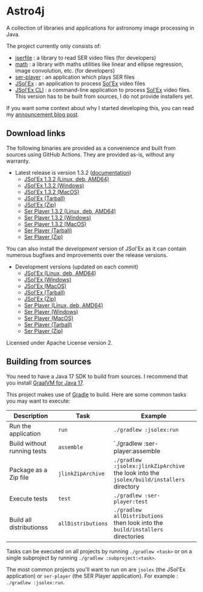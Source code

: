 
# Astro4j

A collection of libraries and applications for astronomy image processing in Java.

The project currently only consists of:

- [jserfile](jserfile/) : a library to read SER video files (for developers)
- [math](math/) : a library with maths utilities like linear and ellipse regression, image convolution, etc. (for developers)
- [ser-player](ser-player/) : an application which plays SER files
- [JSol'Ex](jsolex) : an application to process [Sol'Ex](http://www.astrosurf.com/solex/) video files
- [JSol'Ex CLI](jsolex-cli) : a command-line application to process [Sol'Ex](http://www.astrosurf.com/solex/) video files. This version has to be built from sources, I do not provide installers yet.

If you want some context about why I started developing this, you can read my [announcement blog post](https://melix.github.io/blog/2023/04-22-introducing-astro4j.html).

## Download links

The following binaries are provided as a convenience and built from sources using GitHub Actions.
They are provided as-is, without any warranty.

- Latest release is version 1.3.2 ([documentation](https://melix.github.io/astro4j/1.3.2))
  - [JSol'Ex 1.3.2 (Linux, deb, AMD64)](https://jsolex.s3.eu-west-3.amazonaws.com/jsolex-ubuntu-latest/jsolex_1.3.2-1_amd64.deb)
  - [JSol'Ex 1.3.2 (Windows)](https://jsolex.s3.eu-west-3.amazonaws.com/jsolex-windows-latest/jsolex-1.3.2.msi)
  - [JSol'Ex 1.3.2 (MacOS)](https://jsolex.s3.eu-west-3.amazonaws.com/jsolex-macos-latest/jsolex-1.3.2.pkg)
  - [JSol'Ex (Tarball)](https://jsolex.s3.eu-west-3.amazonaws.com/jsolex-macos-latest/jsolex-1.3.2.tar.gz)
  - [JSol'Ex (Zip)](https://jsolex.s3.eu-west-3.amazonaws.com/jsolex-macos-latest/jsolex-1.3.2.zip)
  - [Ser Player 1.3.2 (Linux, deb, AMD64)](https://jsolex.s3.eu-west-3.amazonaws.com/ser-player-ubuntu-latest/ser-player_1.3.2-1_amd64.deb)
  - [Ser Player 1.3.2 (Windows)](https://jsolex.s3.eu-west-3.amazonaws.com/ser-player-windows-latest/ser-player-1.3.2.msi)
  - [Ser Player 1.3.2 (MacOS)](https://jsolex.s3.eu-west-3.amazonaws.com/ser-player-macos-latest/ser-player-1.3.2.pkg)
  - [Ser Player (Tarball)](https://jsolex.s3.eu-west-3.amazonaws.com/ser-player-macos-latest/ser-player-1.3.2.tar.gz)
  - [Ser Player (Zip)](https://jsolex.s3.eu-west-3.amazonaws.com/ser-player-macos-latest/ser-player-1.3.2.zip)

You can also install the _development_ version of JSol'Ex as it can contain numerous bugfixes and improvements over the release versions.

- Development versions (updated on each commit)
  - [JSol'Ex (Linux, deb, AMD64)](https://jsolex.s3.eu-west-3.amazonaws.com/jsolex-ubuntu-latest/jsolex-devel_1.3.3-1_amd64.deb)
  - [JSol'Ex (Windows)](https://jsolex.s3.eu-west-3.amazonaws.com/jsolex-windows-latest/jsolex-devel-1.3.3.msi)
  - [JSol'Ex (MacOS)](https://jsolex.s3.eu-west-3.amazonaws.com/jsolex-macos-latest/jsolex-devel-1.3.3.pkg)
  - [JSol'Ex (Tarball)](https://jsolex.s3.eu-west-3.amazonaws.com/jsolex-macos-latest/jsolex-1.3.3-SNAPSHOT.tar.gz)
  - [JSol'Ex (Zip)](https://jsolex.s3.eu-west-3.amazonaws.com/jsolex-macos-latest/jsolex-1.3.3-SNAPSHOT.zip)
  - [Ser Player (Linux, deb, AMD64)](https://jsolex.s3.eu-west-3.amazonaws.com/ser-player-ubuntu-latest/ser-player-devel_1.3.3-1_amd64.deb)
  - [Ser Player (Windows)](https://jsolex.s3.eu-west-3.amazonaws.com/ser-player-windows-latest/ser-player-devel-1.3.3.msi)
  - [Ser Player (MacOS)](https://jsolex.s3.eu-west-3.amazonaws.com/ser-player-macos-latest/ser-player-devel-1.3.3.pkg)
  - [Ser Player (Tarball)](https://jsolex.s3.eu-west-3.amazonaws.com/ser-player-macos-latest/ser-player-1.3.3-SNAPSHOT.tar.gz)
  - [Ser Player (Zip)](https://jsolex.s3.eu-west-3.amazonaws.com/ser-player-macos-latest/ser-player-1.3.3-SNAPSHOT.zip)

Licensed under Apache License version 2.

## Building from sources

You need to have a Java 17 SDK to build from sources.
I recommend that you install [GraalVM for Java 17](https://www.graalvm.org/).

This project makes use of [Gradle](https://gradle.org) to build.
Here are some common tasks you may want to execute:

| Description                 |Task|Example|
|-----------------------------|----|-------|
| Run the application         |`run`|`./gradlew :jsolex:run`|
| Build without running tests |`assemble`|`./gradlew :ser-player:assemble|
| Package as a Zip file       |`jlinkZipArchive`|`./gradlew :jsolex:jlinkZipArchive` <br/>the look into the `jsolex/build/installers` directory|
| Execute tests               |`test`|`./gradlew :ser-player:test`|
| Build all distributionss    |`allDistributions`|`./gradlew allDistributions` <br/>then look into the `build/installers` directories|

Tasks can be executed on all projects by running `./gradlew <task>` or on a single subproject by running `./gradlew :subproject:<task>`.

The most common projects you'll want to run on are `jsolex` (the JSol'Ex application) or `ser-player` (the SER Player application).
For example : `./gradlew :jsolex:run`.
